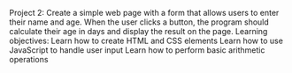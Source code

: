Project 2: Create a simple web page with a form that allows users to enter their name and age. When the user clicks a button, the program should calculate their age in days and display the result on the page.
Learning objectives:
Learn how to create HTML and CSS elements
Learn how to use JavaScript to handle user input
Learn how to perform basic arithmetic operations